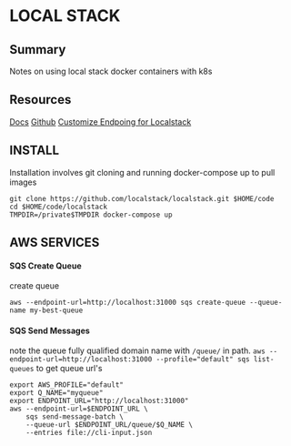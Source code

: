 # LOCAL STACK

## Summary

Notes on using local stack docker containers with k8s

## Resources

[Docs](https://localstack.cloud/)
[Github](https://github.com/localstack/localstack)
[Customize Endpoing for Localstack](https://docs.aws.amazon.com/sdk-for-go/api/aws/endpoints/)

## INSTALL

Installation involves git cloning and running docker-compose up to pull images

```console
git clone https://github.com/localstack/localstack.git $HOME/code
cd $HOME/code/localstack
TMPDIR=/private$TMPDIR docker-compose up
```

## AWS SERVICES

#### SQS Create Queue

create queue

```console
aws --endpoint-url=http://localhost:31000 sqs create-queue --queue-name my-best-queue
```

#### SQS Send Messages

note the queue fully qualified domain name with `/queue/` in path.
`aws --endpoint-url=http://localhost:31000 --profile="default" sqs list-queues` to get queue url's

```console
export AWS_PROFILE="default"
export Q_NAME="myqueue" 
export ENDPOINT_URL="http://localhost:31000"
aws --endpoint-url=$ENDPOINT_URL \
	sqs send-message-batch \
	--queue-url $ENDPOINT_URL/queue/$Q_NAME \
	--entries file://cli-input.json
```
